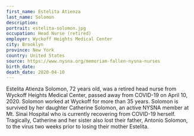 ```yaml
---
first_name: Estelita Atienza
last_name: Solomon
description: 
portrait: estelita-solomon.jpg
occupation: Head Nurse (retired)
employer: Wyckoff Heights Medical Center
city: Brooklyn
province: New York
country: United States
source: https://www.nysna.org/memoriam-fallen-nysna-nurses
birth_date: 
death_date: 2020-04-10
---
```


Estelita Atienza Solomon, 72 years old, was a retired head nurse from Wyckoff Heights Medical Center, passed away from COVID-19 on April 10, 2020. Solomon worked at Wyckoff for more than 35 years. Solomon is survived by her daughter Catherine Solomon, an active NYSNA member at Mt. Sinai Hospital who is currently recovering from COVID-19 herself. Tragically, Catherine and her sister also lost their father, Antonio Solomon, to the virus two weeks prior to losing their mother Estelita.